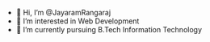 - 👋 Hi, I’m @JayaramRangaraj
- 👀 I’m interested in Web Development
- 🌱 I’m currently pursuing B.Tech Information Technology

<!---
JayaramRangaraj/JayaramRangaraj is a ✨ special ✨ repository because its `README.md` (this file) appears on your GitHub profile.
You can click the Preview link to take a look at your changes.
--->
